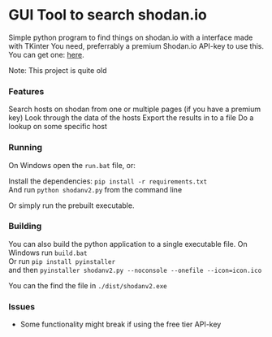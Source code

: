 # GUI Tool to search shodan.io
Simple python program to find things on shodan.io with a interface made with TKinter
You need, preferrably a premium Shodan.io API-key to use this. You can get one: [here](https://www.shodan.io/).  

Note: This project is quite old 

### Features
Search hosts on shodan from one or multiple pages (if you have a premium key)
Look through the data of the hosts
Export the results in to a file
Do a lookup on some specific host

### Running
On Windows open the `run.bat` file, or:  

Install the dependencies: `pip install -r requirements.txt`  
And run `python shodanv2.py` from the command line  

Or simply run the prebuilt executable.

### Building
You can also build the python application to a single executable file.
On Windows run `build.bat`    
Or run `pip install pyinstaller`  
and then `pyinstaller shodanv2.py --noconsole --onefile --icon=icon.ico`  

You can the find the file in `./dist/shodanv2.exe`  

### Issues
- Some functionality might break if using the free tier API-key
